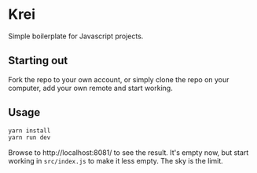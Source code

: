 # Krei

Simple boilerplate for Javascript projects.

## Starting out

Fork the repo to your own account, or simply clone the repo on your computer,
add your own remote and start working.

## Usage

```sh
yarn install
yarn run dev
```

Browse to http://localhost:8081/ to see the result. It's empty now, but start
working in `src/index.js` to make it less empty. The sky is the limit.
